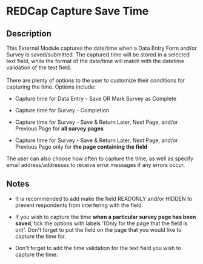 # REDCap Capture Save Time

## Description

This External Module captures the date/time when a Data Entry Form and/or Survey is saved/submitted. The captured time will be stored in a selected text field, while the format of the date/time will match with the datetime validation of the text field.
<br><br>
There are plenty of options to the user to customize their conditions for capturing the time. Options include:

* Capture time for Data Entry - Save OR Mark Survey as Complete

* Capture time for Survey - Completion

* Capture time for Survey - Save & Return Later, Next Page, and/or Previous Page for **all survey pages**

* Capture time for Survey - Save & Return Later, Next Page, and/or Previous Page only for **the page containing the field**

The user can also choose how often to capture the time, as well as specify email address/addresses to receive error messages if any errors occur.

## Notes

* It is recommended to add make the field READONLY and/or HIDDEN to prevent respondents from interfering with the field.

* If you wish to capture the time **when a particular survey page has been saved**, tick the options with labels '(Only for the page that the field is on)'. Don't forget to put the field on the page that you would like to capture the time for.

* Don't forget to add the time validation for the text field you wish to capture the time.